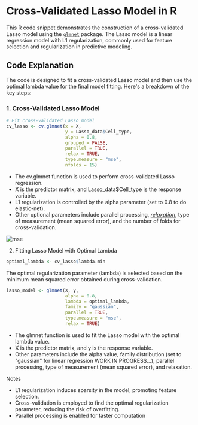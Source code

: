 # Cross-Validated Lasso Model in R

This R code snippet demonstrates the construction of a cross-validated Lasso model using the [`glmnet`](https://glmnet.stanford.edu/index.html) package. 
The Lasso model is a linear regression model with L1 regularization, commonly used for feature selection and regularization in predictive modeling.

## Code Explanation

The code is designed to fit a cross-validated Lasso model and then use the optimal lambda value for the final model fitting. Here's a breakdown of the key steps:

### 1. Cross-Validated Lasso Model

```R
# Fit cross-validated Lasso model
cv_lasso <- cv.glmnet(x = X,
                      y = Lasso_data$Cell_type, 
                      alpha = 0.8, 
                      grouped = FALSE,
                      parallel = TRUE,
                      relax = TRUE,
                      type.measure = "mse",
                      nfolds = 15)
```
- The cv.glmnet function is used to perform cross-validated Lasso regression.
- X is the predictor matrix, and Lasso_data$Cell_type is the response variable.
- L1 regularization is controlled by the alpha parameter (set to 0.8 to do elastic-net).
- Other optional parameters include parallel processing, [*relaxation*](https://glmnet.stanford.edu/articles/relax.html), type of measurement (mean squared error), and the number of folds for cross-validation.

![mse]()

2. Fitting Lasso Model with Optimal Lambda

```R
optimal_lambda <- cv_lasso$lambda.min
```
The optimal regularization parameter (lambda) is selected based on the minimum mean squared error obtained during cross-validation.

```R
lasso_model <- glmnet(X, y, 
                      alpha = 0.8, 
                      lambda = optimal_lambda,
                      family = "gaussian",
                      parallel = TRUE,
                      type.measure = "mse",
                      relax = TRUE)
```
- The glmnet function is used to fit the Lasso model with the optimal lambda value.
- X is the predictor matrix, and y is the response variable.
- Other parameters include the alpha value, family distribution (set to "gaussian" for linear regression WORK IN PROGRESS...), parallel processing, type of measurement (mean squared error), and relaxation.

Notes

- L1 regularization induces sparsity in the model, promoting feature selection.
- Cross-validation is employed to find the optimal regularization parameter, reducing the risk of overfitting.
- Parallel processing is enabled for faster computation 
